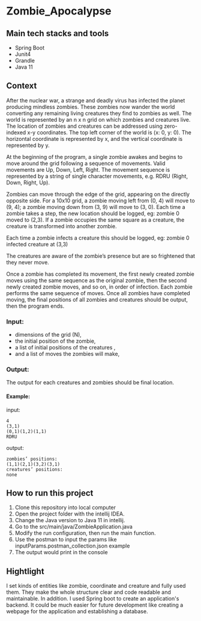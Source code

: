 # Zombie_Apocalypse

## Main tech stacks and tools
- Spring Boot
- Junit4
- Grandle
- Java 11

## Context

After the nuclear war, a strange and deadly virus has infected the planet producing mindless zombies. These zombies now wander the world converting any remaining living creatures they find to zombies as well. The world is represented by an n x n grid on which zombies and creatures live. The location of zombies and creatures can be addressed using zero-indexed x-y coordinates. The top left corner of the world is (x: 0, y: 0). The horizontal coordinate is represented by x, and the vertical coordinate is represented by y.

At the beginning of the program, a single zombie awakes and begins to move around the grid following a sequence of movements. Valid movements are Up, Down, Left, Right. The movement sequence is represented by a string of single character movements, e.g. RDRU (Right, Down, Right, Up). 

Zombies can move through the edge of the grid, appearing on the directly opposite side. For a 10x10 grid, a zombie moving left from (0, 4) will move to (9, 4); a zombie moving down from (3, 9) will move to (3, 0). Each time a zombie takes a step, the new location should be logged, eg: zombie 0 moved to (2,3). If a zombie occupies the same square as a creature, the creature is transformed into another zombie. 

Each time a zombie infects a creature this should be logged, eg: zombie 0 infected creature at (3,3) 

The creatures are aware of the zombie’s presence but are so frightened that they never move. 

Once a zombie has completed its movement, the first newly created zombie moves using the same sequence as the original zombie, then the second newly created zombie moves, and so on, in order of infection. Each zombie performs the same sequence of moves. Once all zombies have completed moving, the final positions of all zombies and creatures should be output, then the program ends.


### Input:

- dimensions of the grid (N), 
- the initial position of the zombie,
- a list of initial positions of the creatures , 
- and a list of moves the zombies will make,

### Output:

The output for each creatures and zombies should be final location.

#### Example: <br> 
input: <br>

```
4
(3,1)
(0,1)(1,2)(1,1)
RDRU
```
output: <br>

```
zombies’ positions: 
(1,1)(2,1)(3,2)(3,1)
creatures’ positions:
none
```

## How to run this project
1. Clone this repository into local computer
2. Open the project folder with the intellij IDEA.
3. Change the Java version to Java 11 in intellij. <br>
4. Go to the src/main/java/ZombieApplication.java
5. Modify the run configuration, then run the main function.
6. Use the postman to input the params like inputParams.postman_collection.json example
7. The output would print in the console

## Hightlight
I set kinds of entities like zombie, coordinate and creature and fully used them. They make the whole structure clear and code readable and maintainable. In addition. I used Spring boot to create an application's backend. It could be much easier for future development like creating a webpage for the application and establishing a database.
